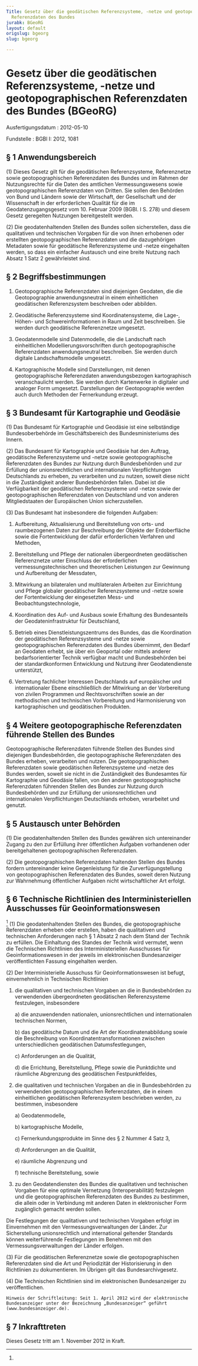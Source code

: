 ```yaml
---
Title: Gesetz über die geodätischen Referenzsysteme, -netze und geotopographischen
  Referenzdaten des Bundes
jurabk: BGeoRG
layout: default
origslug: bgeorg
slug: bgeorg

---
```


# Gesetz über die geodätischen Referenzsysteme, -netze und geotopographischen Referenzdaten des Bundes (BGeoRG)

Ausfertigungsdatum
:   2012-05-10

Fundstelle
:   BGBl I: 2012, 1081


## § 1 Anwendungsbereich

(1) Dieses Gesetz gilt für die geodätischen Referenzsysteme,
Referenznetze sowie geotopographischen Referenzdaten des Bundes und im
Rahmen der Nutzungsrechte für die Daten des amtlichen
Vermessungswesens sowie geotopographischen Referenzdaten von Dritten.
Sie sollen den Behörden von Bund und Ländern sowie der Wirtschaft, der
Gesellschaft und der Wissenschaft in der erforderlichen Qualität für
die im Geodatenzugangsgesetz vom 10. Februar 2009 (BGBl. I S. 278) und
diesem Gesetz geregelten Nutzungen bereitgestellt werden.

(2) Die geodatenhaltenden Stellen des Bundes sollen sicherstellen,
dass die qualitativen und technischen Vorgaben für die von ihnen
erhobenen oder erstellten geotopographischen Referenzdaten und die
dazugehörigen Metadaten sowie für geodätische Referenzsysteme und
-netze eingehalten werden, so dass ein einfacher Austausch und eine
breite Nutzung nach Absatz 1 Satz 2 gewährleistet sind.


## § 2 Begriffsbestimmungen


1.  Geotopographische Referenzdaten sind diejenigen Geodaten, die die
    Geotopographie anwendungsneutral in einem einheitlichen geodätischen
    Referenzsystem beschreiben oder abbilden.


2.  Geodätische Referenzsysteme sind Koordinatensysteme, die Lage-, Höhen-
    und Schwereinformationen in Raum und Zeit beschreiben. Sie werden
    durch geodätische Referenznetze umgesetzt.


3.  Geodatenmodelle sind Datenmodelle, die die Landschaft nach
    einheitlichen Modellierungsvorschriften durch geotopographische
    Referenzdaten anwendungsneutral beschreiben. Sie werden durch digitale
    Landschaftsmodelle umgesetzt.


4.  Kartographische Modelle sind Darstellungen, mit denen
    geotopographische Referenzdaten anwendungsbezogen kartographisch
    veranschaulicht werden. Sie werden durch Kartenwerke in digitaler und
    analoger Form umgesetzt. Darstellungen der Geotopographie werden auch
    durch Methoden der Fernerkundung erzeugt.





## § 3 Bundesamt für Kartographie und Geodäsie

(1) Das Bundesamt für Kartographie und Geodäsie ist eine selbständige
Bundesoberbehörde im Geschäftsbereich des Bundesministeriums des
Innern.

(2) Das Bundesamt für Kartographie und Geodäsie hat den Auftrag,
geodätische Referenzsysteme und -netze sowie geotopographische
Referenzdaten des Bundes zur Nutzung durch Bundesbehörden und zur
Erfüllung der unionsrechtlichen und internationalen Verpflichtungen
Deutschlands zu erheben, zu verarbeiten und zu nutzen, soweit diese
nicht in die Zuständigkeit anderer Bundesbehörden fallen. Dabei ist
die Verfügbarkeit der geodätischen Referenzsysteme und -netze sowie
der geotopographischen Referenzdaten von Deutschland und von anderen
Mitgliedstaaten der Europäischen Union sicherzustellen.

(3) Das Bundesamt hat insbesondere die folgenden Aufgaben:

1.  Aufbereitung, Aktualisierung und Bereitstellung von orts- und
    raumbezogenen Daten zur Beschreibung der Objekte der Erdoberfläche
    sowie die Fortentwicklung der dafür erforderlichen Verfahren und
    Methoden,


2.  Bereitstellung und Pflege der nationalen übergeordneten geodätischen
    Referenznetze unter Einschluss der erforderlichen
    vermessungstechnischen und theoretischen Leistungen zur Gewinnung und
    Aufbereitung der Messdaten,


3.  Mitwirkung an bilateralen und multilateralen Arbeiten zur Einrichtung
    und Pflege globaler geodätischer Referenzsysteme und -netze sowie der
    Fortentwicklung der eingesetzten Mess- und Beobachtungstechnologie,


4.  Koordination des Auf- und Ausbaus sowie Erhaltung des Bundesanteils
    der Geodateninfrastruktur für Deutschland,


5.  Betrieb eines Dienstleistungszentrums des Bundes, das die Koordination
    der geodätischen Referenzsysteme und -netze sowie geotopographischen
    Referenzdaten des Bundes übernimmt, den Bedarf an Geodaten erhebt, sie
    über ein Geoportal oder mittels anderer bedarfsorientierter Technik
    verfügbar macht und Bundesbehörden bei der standardkonformen
    Entwicklung und Nutzung ihrer Geodatendienste unterstützt,


6.  Vertretung fachlicher Interessen Deutschlands auf europäischer und
    internationaler Ebene einschließlich der Mitwirkung an der
    Vorbereitung von zivilen Programmen und Rechtsvorschriften sowie an
    der methodischen und technischen Vorbereitung und Harmonisierung von
    kartographischen und geodätischen Produkten.





## § 4 Weitere geotopographische Referenzdaten führende Stellen des Bundes

Geotopographische Referenzdaten führende Stellen des Bundes sind
diejenigen Bundesbehörden, die geotopographische Referenzdaten des
Bundes erheben, verarbeiten und nutzen. Die geotopographischen
Referenzdaten sowie geodätischen Referenzsysteme und -netze des Bundes
werden, soweit sie nicht in die Zuständigkeit des Bundesamtes für
Kartographie und Geodäsie fallen, von den anderen geotopographische
Referenzdaten führenden Stellen des Bundes zur Nutzung durch
Bundesbehörden und zur Erfüllung der unionsrechtlichen und
internationalen Verpflichtungen Deutschlands erhoben, verarbeitet und
genutzt.


## § 5 Austausch unter Behörden

(1) Die geodatenhaltenden Stellen des Bundes gewähren sich
untereinander Zugang zu den zur Erfüllung ihrer öffentlichen Aufgaben
vorhandenen oder bereitgehaltenen geotopographischen Referenzdaten.

(2) Die geotopographischen Referenzdaten haltenden Stellen des Bundes
fordern untereinander keine Gegenleistung für die Zurverfügungstellung
von geotopographischen Referenzdaten des Bundes, soweit deren Nutzung
zur Wahrnehmung öffentlicher Aufgaben nicht wirtschaftlicher Art
erfolgt.


## § 6 Technische Richtlinien des Interministeriellen Ausschusses für Geoinformationswesen

[^F776484_01_BJNR108100012BJNE000600000]
(1) Die geodatenhaltenden Stellen des Bundes, die geotopographische
Referenzdaten erheben oder erstellen, haben die qualitativen und
technischen Anforderungen nach § 1 Absatz 2 nach dem Stand der Technik
zu erfüllen. Die Einhaltung des Standes der Technik wird vermutet,
wenn die Technischen Richtlinien des Interministeriellen Ausschusses
für Geoinformationswesen in der jeweils im elektronischen
Bundesanzeiger
veröffentlichten Fassung eingehalten werden.

(2) Der Interministerielle Ausschuss für Geoinformationswesen ist
befugt, einvernehmlich in Technischen Richtlinien

1.  die qualitativen und technischen Vorgaben an die in Bundesbehörden zu
    verwendenden übergeordneten geodätischen Referenzsysteme festzulegen,
    insbesondere

    a)  die anzuwendenden nationalen, unionsrechtlichen und internationalen
        technischen Normen,


    b)  das geodätische Datum und die Art der Koordinatenabbildung sowie die
        Beschreibung von Koordinatentransformationen zwischen
        unterschiedlichen geodätischen Datumsfestlegungen,


    c)  Anforderungen an die Qualität,


    d)  die Errichtung, Bereitstellung, Pflege sowie die Punktdichte und
        räumliche Abgrenzung des geodätischen Festpunktfeldes,





2.  die qualitativen und technischen Vorgaben an die in Bundesbehörden zu
    verwendenden geotopographischen Referenzdaten, die in einem
    einheitlichen geodätischen Referenzsystem beschrieben werden, zu
    bestimmen, insbesondere

    a)  Geodatenmodelle,


    b)  kartographische Modelle,


    c)  Fernerkundungsprodukte im Sinne des § 2 Nummer 4 Satz 3,


    d)  Anforderungen an die Qualität,


    e)  räumliche Abgrenzung und


    f)  technische Bereitstellung, sowie





3.  zu den Geodatendiensten des Bundes die qualitativen und technischen
    Vorgaben für eine optimale Vernetzung (Interoperabilität) festzulegen
    und die geotopographischen Referenzdaten des Bundes zu bestimmen, die
    allein oder in Verbindung mit anderen Daten in elektronischer Form
    zugänglich gemacht werden sollen.



Die Festlegungen der qualitativen und technischen Vorgaben erfolgt im
Einvernehmen mit den Vermessungsverwaltungen der Länder. Zur
Sicherstellung unionsrechtlich und international geltender Standards
können weiterführende Festlegungen im Benehmen mit den
Vermessungsverwaltungen der Länder erfolgen.

(3) Für die geodätischen Referenznetze sowie die geotopographischen
Referenzdaten sind die Art und Periodizität der Historisierung in den
Richtlinien zu dokumentieren. Im Übrigen gilt das Bundesarchivgesetz.

(4) Die Technischen Richtlinien sind im elektronischen Bundesanzeiger
zu veröffentlichen.

    Hinweis der Schriftleitung: Seit 1. April 2012 wird der elektronische
    Bundesanzeiger unter der Bezeichnung „Bundesanzeiger“ geführt
    (www.bundesanzeiger.de).
[^F776484_01_BJNR108100012BJNE000600000]: 

## § 7 Inkrafttreten

Dieses Gesetz tritt am 1. November 2012 in Kraft.


